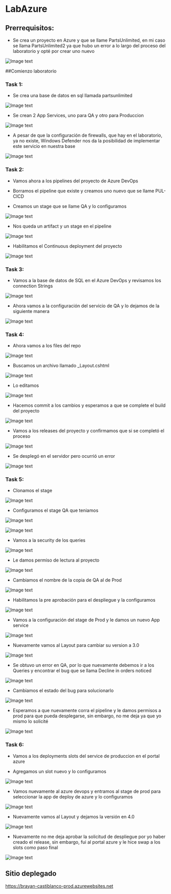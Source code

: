 # LabAzure
## Prerrequisitos:

- Se crea un proyecto en Azure y que se llame PartsUnlimited, en mi caso se llama PartsUnlimited2 ya que hubo un error a lo largo del proceso del laboratorio y opté por crear uno nuevo 

![Image text](https://github.com/CamiloCastiblanco/LabAzure/blob/main/imgAzure/PreReq.png)

##Comienzo laboratorio

### Task 1:

- Se crea una base de datos en sql llamada partsunlimited

![Image text](https://github.com/CamiloCastiblanco/LabAzure/blob/main/imgAzure/baseParts.png)

- Se crean 2 App Services, uno para QA y otro para Produccion

![Image text](https://github.com/CamiloCastiblanco/Lab5/blob/master/img/AppServices.png)

- A pesar de que la configuración de firewalls, que hay en el laboratorio, ya no existe, Windows Defender nos da la posibilidad de implementar este servicio en nuestra base 

![Image text](https://github.com/CamiloCastiblanco/LabAzure/blob/main/imgAzure/Firewalls.png)

### Task 2:

- Vamos ahora a los pipelines del proyecto de Azure DevOps

- Borramos el pipeline que existe y creamos uno nuevo que se llame PUL-CICD

- Creamos un stage que se llame QA y lo configuramos

![Image text](https://github.com/CamiloCastiblanco/LabAzure/blob/main/imgAzure/Stage_Config.png)

- Nos queda un artifact y un stage en el pipeline

![Image text](https://github.com/CamiloCastiblanco/LabAzure/blob/main/imgAzure/Artifact_Stage.png)

- Habilitamos el Continuous deployment del proyecto

![Image text](https://github.com/CamiloCastiblanco/LabAzure/blob/main/imgAzure/CD.png)

### Task 3:

- Vamos a la base de datos de SQL en el Azure DevOps y revisamos los connection Strings

![Image text](https://github.com/CamiloCastiblanco/LabAzure/blob/main/imgAzure/conecctionStrings.png)

- Ahora vamos a la configuración del servicio de QA y lo dejamos de la siguiente manera

![Image text](https://github.com/CamiloCastiblanco/LabAzure/blob/main/imgAzure/connectionQA.png)

### Task 4:

- Ahora vamos a los files del repo

![Image text](https://github.com/CamiloCastiblanco/LabAzure/blob/main/imgAzure/Files.png)

- Buscamos un archivo llamado _Layout.cshtml

![Image text](https://github.com/CamiloCastiblanco/LabAzure/blob/main/imgAzure/Layout.png)

- Lo editamos

![Image text](https://github.com/CamiloCastiblanco/LabAzure/blob/main/imgAzure/LayoutModified.png)

- Hacemos commit a los cambios y esperamos a que se complete el build del proyecto

![Image text](https://github.com/CamiloCastiblanco/LabAzure/blob/main/imgAzure/FollowinRunning.png)

- Vamos a los releases del proyecto y confirmamos que si se completó el proceso 

![Image text](https://github.com/CamiloCastiblanco/LabAzure/blob/main/imgAzure/releaseFinish.png)

- Se desplegó en el servidor pero ocurrió un error

![Image text](https://github.com/CamiloCastiblanco/LabAzure/blob/main/imgAzure/serverError.png)

### Task 5:

- Clonamos el stage

![Image text](https://github.com/CamiloCastiblanco/LabAzure/blob/main/imgAzure/CloneQA.png)

- Configuramos el stage QA que teniamos 

![Image text](https://github.com/CamiloCastiblanco/LabAzure/blob/main/imgAzure/ConfigQA1.png)


![Image text](https://github.com/CamiloCastiblanco/LabAzure/blob/main/imgAzure/ConfigQA2.png)

- Vamos a la security de los queries 

![Image text](https://github.com/CamiloCastiblanco/LabAzure/blob/main/imgAzure/SecurityQueries.png)

- Le damos permiso de lectura al proyecto

![Image text](https://github.com/CamiloCastiblanco/LabAzure/blob/main/imgAzure/ReadPerm.png)

- Cambiamos el nombre de la copia de QA al de Prod

![Image text](https://github.com/CamiloCastiblanco/LabAzure/blob/main/imgAzure/QAtoProd.png)

- Habilitamos la pre aprobación para el despliegue y la configuramos

![Image text](https://github.com/CamiloCastiblanco/LabAzure/blob/main/imgAzure/PreDeploy.png)

- Vamos a la configuración del stage de Prod y le damos un nuevo App service

![Image text](https://github.com/CamiloCastiblanco/LabAzure/blob/main/imgAzure/ConfigProd.png)

- Nuevamente vamos al Layout para cambiar su version a 3.0

![Image text](}https://github.com/CamiloCastiblanco/LabAzure/blob/main/imgAzure/Layout3.0.png)

- Se obtuvo un error en QA, por lo que nuevamente debemos ir a los Queries y encontrar el bug que se llama Decline in orders noticed

![Image text](https://github.com/CamiloCastiblanco/LabAzure/blob/main/imgAzure/DeclineInOrders.png)

- Cambiamos el estado del bug para solucionarlo

![Image text](https://github.com/CamiloCastiblanco/LabAzure/blob/main/imgAzure/bugDone.png)

- Esperamos a que nuevamente corra el pipeline y le damos permisos a prod para que pueda desplegarse, sin embargo, no me deja ya que yo mismo lo solicité

![Image text](https://github.com/CamiloCastiblanco/LabAzure/blob/main/imgAzure/AprobacionDeploy.png)

### Task 6:

- Vamos a los deployments slots del  service de produccion en el portal azure

- Agregamos un slot nuevo y lo configuramos

![Image text](https://github.com/CamiloCastiblanco/LabAzure/blob/main/imgAzure/newSlot.png)

- Vamos nuevamente al azure devops y entramos al stage de prod para seleccionar la app de deploy de azure y lo configuramos

![Image text](https://github.com/CamiloCastiblanco/LabAzure/blob/main/imgAzure/NewServiceName.png)

 - Nuevamente vamos al Layout y dejamos la versión en 4.0

![Image text](https://github.com/CamiloCastiblanco/LabAzure/blob/main/imgAzure/Layout4.0.png)

- Nuevamente no me deja aprobar la solicitud de despliegue por yo haber creado el release, sin embargo, fui al portal azure y le hice swap a los slots como paso final 

![Image text](https://github.com/CamiloCastiblanco/LabAzure/blob/main/imgAzure/Swap.png)


## Sitio deplegado

https://brayan-castiblanco-prod.azurewebsites.net




